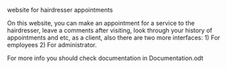 website for hairdresser appointments

On this website, you can make an appointment for a service to the hairdresser, leave a comments after visiting, look through your history of appointments and etc, as a client, also there are two more interfaces:
    1) For employees
    2) For administrator.

For more info you should check documentation in Documentation.odt
